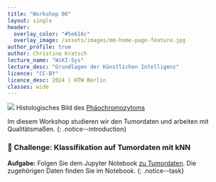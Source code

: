 ```yaml
---
title: "Workshop 06"
layout: single
header:
  overlay_color: "#5e616c"
  overlay_image: /assets/images/mm-home-page-feature.jpg
author_profile: true
author: Christina Kratsch
lecture_name: "WiKI-Sys"
lecture_desc: "Grundlagen der Künstlichen Intelligenz"
licence: "CC-BY"
licence_desc: 2024 | HTW Berlin 
classes: wide
---
```


![](https://upload.wikimedia.org/wikipedia/commons/b/b7/Adrenal_pheochromocytoma_%283%29_histopathology.jpg)
Histologisches Bild des [Phäochromozytoms](https://de.wikipedia.org/wiki/Ph%C3%A4ochromozytom)

Im diesem Workshop studieren wir den Tumordaten und arbeiten mit Qualitätsmaßen.
{: .notice--introduction}

### 🚀 Challenge: Klassifikation auf Tumordaten mit kNN


**Aufgabe:** Folgen Sie dem Jupyter Notebook [zu Tumordaten](./Classification%20kNN.ipynb). Die zugehörigen Daten finden Sie im Notebook.
{: .notice--task} 

